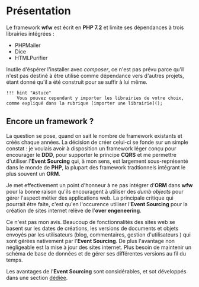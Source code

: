 # Présentation

Le framework **wfw** est écrit en **PHP 7.2** et limite ses dépendances à trois librairies intégrées :
  - PHPMailer
  - Dice
  - HTMLPurifier

Inutile d'éspérer l'installer avec *composer*, ce n'est pas prévu parce qu'il n'est pas destiné à être
utilisé comme dépendance vers d'autres projets, étant donné qu'il a été construit pour se suffir à lui 
même. 

    !!! hint "Astuce"
        Vous pouvez cependant y importer les librairies de votre choix, comme expliqué dans la rubrique [importer une librairie]();

## Encore un framework ?

La question se pose, quand on sait le nombre de framework existants et créés chaque années. La décision 
de créer celui-ci se fonde sur un simple constat : je voulais avoir à disposition 
un framework léger conçu pour encourager le **DDD**, pour supporter le principe **CQRS** et me permettre
d'utiliser l'**Event Sourcing** qui, à mon sens, est largement sous-représenté dans le monde de **PHP**, 
la plupart des framework tradtionnels intégrant le plus souvent un **ORM**.

Je met effectivement un point d'honneur à ne pas intégrer d'**ORM** dans **wfw** pour la bonne raison 
qu'ils encouragent à utiliser des *dumb objects* pour gérer l'aspect métier des applications web.
La principale critique qui pourrait être faite, c'est qu'en l'occurence utiliser l'**Event Sourcing** 
pour la création de sites internet relève de l'**over engeneering**.

Ce n'est pas mon avis. Beaucoup de fonctionnalités des sites web se basent sur les dates de créations, les
versions de documents et objets envoyés par les utilisateurs (blog, commentaires, gestion d'utilisateurs )
qui sont gérées nativement par l'**Event Sourcing**. De plus l'avantage non négligeable est la mise à jour
des sites internet. Plus besoin de maintenir un schéma de base de données et de gérer ses différentes versions
au fil du temps. 

Les avantages de l'**Event Sourcing** sont considérables, et sot développés dans une section [dédiée]().

## 
